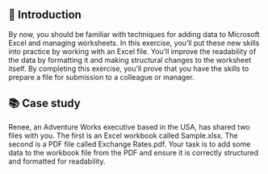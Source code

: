 ## 📣 Introduction

By now, you should be familiar with techniques for adding data to Microsoft Excel and managing worksheets. In this exercise, you’ll put these new skills into practice by working with an Excel file. You’ll improve the readability of the data by formatting it and making structural changes to the worksheet itself. By completing this exercise, you’ll prove that you have the skills to prepare a file for submission to a colleague or manager.

## 📚 Case study

Renee, an Adventure Works executive based in the USA, has shared two files with you. The first is an Excel workbook called Sample.xlsx. The second is a PDF file called Exchange Rates.pdf. Your task is to add some data to the workbook file from the PDF and ensure it is correctly structured and formatted for readability.
